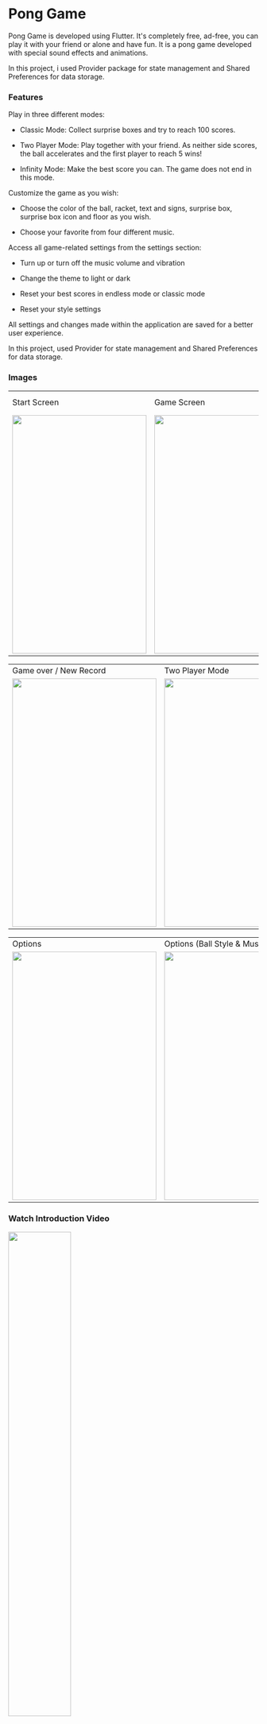# Pong Game

Pong Game is developed using Flutter. It's completely free, ad-free, you can play it with your friend or alone and have fun. It is a pong game developed with special sound effects and animations. 

In this project, i used Provider package for state management and Shared Preferences for data storage.

### Features

Play in three different modes:

- Classic Mode: Collect surprise boxes and try to reach 100 scores.

- Two Player Mode: Play together with your friend. As neither side scores, the ball accelerates and the first player to reach 5 wins!

- Infinity Mode: Make the best score you can. The game does not end in this mode.


Customize the game as you wish:

- Choose the color of the ball, racket, text and signs, surprise box, surprise box icon and floor as you wish.

- Choose your favorite from four different music.


Access all game-related settings from the settings section:

- Turn up or turn off the music volume and vibration

- Change the theme to light or dark

- Reset your best scores in endless mode or classic mode

- Reset your style settings


All settings and changes made within the application are saved for a better user experience.

In this project, used Provider for state management and Shared Preferences for data storage.


### Images

<table>
  <tr>
     <td>Start Screen</td>
     <td>Game Screen</td>
     <td>Feature Active / Surprise Box Received</td>
  </tr>
  <tr>
    <td><img src="https://is1-ssl.mzstatic.com/image/thumb/PurpleSource116/v4/bd/b8/51/bdb8515c-3882-ab09-2c3c-a152b4da7d64/c6ecf5a4-cae5-486b-ab58-f7723dfd06ae_pong-game-1290x2796Artboard_1.jpg/460x0w.webp" width=270 height=480></td>
    <td><img src="https://is1-ssl.mzstatic.com/image/thumb/PurpleSource116/v4/92/80/1f/92801f1f-b2d8-db40-bd45-3cea92652e41/148c130e-4ef9-4724-ae91-3f41b499c825_pong-game-1290x2796Artboard_2.jpg/460x0w.webp" width=270 height=480></td>
    <td><img src="https://is1-ssl.mzstatic.com/image/thumb/PurpleSource126/v4/be/19/e9/be19e91f-665b-3710-9409-4471ff600519/8d6331f7-7a3c-4514-b733-5682ea50da6e_pong-game-1290x2796Artboard_3.jpg/460x0w.webp" width=270 height=480></td>
  </tr>
 </table>
 
 
<table>
  <tr>
     <td>Game over / New Record</td>
     <td>Two Player Mode</td>
     <td>Player One Win</td>
  </tr>
  <tr>
    <td><img src="https://play-lh.googleusercontent.com/pdUa-MCt_y8l1LTnBYjPu4_A3V3t0LCvTuF1QfjHf-_o0n7Qx6uAU5dqlqIU4dbxuyUz=w2560-h1440-rw" width=290 height=500></td>
    <td><img src="https://is1-ssl.mzstatic.com/image/thumb/PurpleSource116/v4/92/80/1f/92801f1f-b2d8-db40-bd45-3cea92652e41/148c130e-4ef9-4724-ae91-3f41b499c825_pong-game-1290x2796Artboard_2.jpg/460x0w.webp" width=290 height=500></td>
    <td><img src="https://play-lh.googleusercontent.com/1Przp8eWeeTwyallmJ59iwfa62M0ZSGmnfojAl9nDwnr55nJL4apnKYQiRDirOjesaM=w2560-h1440-rw" width=290 height=500></td>
  </tr>
 </table>
 
 <table>
  <tr>
     <td>Options</td>
     <td>Options (Ball Style & Music)</td>
     <td>Settings</td>
  </tr>
  <tr>
    <td><img src="https://play-lh.googleusercontent.com/KW-w7H1uxWU4Pn_qJuyD8CUbarvwbCkmO6CpOY0ExAijsewzwvrbgmioC7bjBT7yla4=w2560-h1440-rw" width=290 height=500></td>
     <td><img src="https://play-lh.googleusercontent.com/KW-w7H1uxWU4Pn_qJuyD8CUbarvwbCkmO6CpOY0ExAijsewzwvrbgmioC7bjBT7yla4=w2560-h1440-rw" width=290 height=500></td>
    <td><img src="https://play-lh.googleusercontent.com/bKrbgMa25A1anF75y7kdzvn5C5ReRSv8Jnp1uPGRvlE7khzl2vbNhwprxAhPX_2sKG8=w2560-h1440-rw" width=290 height=500></td>
  </tr>
 </table>
 
 ### Watch Introduction Video
[<img src="https://i.ytimg.com/vi/8RfcUEa6E5g/maxresdefault.jpg" width="50%">](https://www.youtube.com/watch?v=8RfcUEa6E5g "Click and watch")


### View or Download the App
<table>
  <tr>
     <td>App Logo</td>
     <td>Google Play Store</td>
     <td>App Store</td>
  </tr>
  <tr>
    <td><img src="https://play-lh.googleusercontent.com/SjhZM7rvrYVzr_UwTIiLyNlXHO_Q8hi9g2ymlvVRqpsXPC9JH6Y-EKKoQTsLSs-a2vt5" width=150 height=160></td>
    <td><a href="https://play.google.com/store/apps/details?id=com.celebi.altin_app"><img src="https://yt3.googleusercontent.com/UlCw6skRB67meHd_jffAzV6DeXzAk1YzEFyhxI4meSgYAjA0wRhEnhT3TfHvuo7R-VwISzRTTao=s900-c-k-c0x00ffffff-no-rj" width=150 height=160></img></a></td>
    <td><a href="https://apps.apple.com/tr/app/%C3%A7elebi-alt%C4%B1n/id6449283847?l=tr"><img src="https://www.apple.com/v/app-store/b/images/overview/icon_appstore__ev0z770zyxoy_large_2x.png" width=150 height=160></img></a></td>
  </tr>
 </table>

